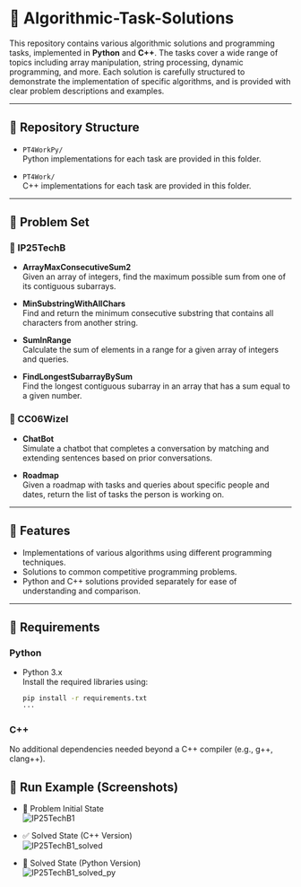 # 🧠 Algorithmic-Task-Solutions

This repository contains various algorithmic solutions and programming tasks, implemented in **Python** and **C++**. The tasks cover a wide range of topics including array manipulation, string processing, dynamic programming, and more. Each solution is carefully structured to demonstrate the implementation of specific algorithms, and is provided with clear problem descriptions and examples.

---

## 📁 Repository Structure

- `PT4WorkPy/`  
  Python implementations for each task are provided in this folder.

- `PT4Work/`  
  C++ implementations for each task are provided in this folder.

---

## 🧩 Problem Set

### 🔹 IP25TechB

- **ArrayMaxConsecutiveSum2**  
  Given an array of integers, find the maximum possible sum from one of its contiguous subarrays.

- **MinSubstringWithAllChars**  
  Find and return the minimum consecutive substring that contains all characters from another string.

- **SumInRange**  
  Calculate the sum of elements in a range for a given array of integers and queries.

- **FindLongestSubarrayBySum**  
  Find the longest contiguous subarray in an array that has a sum equal to a given number.

### 🔹 CC06Wizel

- **ChatBot**  
  Simulate a chatbot that completes a conversation by matching and extending sentences based on prior conversations.

- **Roadmap**  
  Given a roadmap with tasks and queries about specific people and dates, return the list of tasks the person is working on.

---

## 🚀 Features

- Implementations of various algorithms using different programming techniques.
- Solutions to common competitive programming problems.
- Python and C++ solutions provided separately for ease of understanding and comparison.

---

## 🧰 Requirements

### Python

- Python 3.x  
  Install the required libraries using:

  ```bash
  pip install -r requirements.txt
  ···
  
### C++
No additional dependencies needed beyond a C++ compiler (e.g., g++, clang++).

## 📸 Run Example (Screenshots)

- 🔧 Problem Initial State  
  ![IP25TechB1](image/IP25TechB1.png)

- ✅ Solved State (C++ Version)  
  ![IP25TechB1_solved](image/IP25TechB1_solved.png)

- 🐍 Solved State (Python Version)  
  ![IP25TechB1_solved_py](image/IP25TechB1_solved_py.png)


